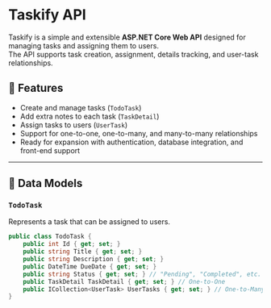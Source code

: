 # Taskify API

Taskify is a simple and extensible **ASP.NET Core Web API** designed for managing tasks and assigning them to users.  
The API supports task creation, assignment, details tracking, and user-task relationships.

## 📌 Features

- Create and manage tasks (`TodoTask`)
- Add extra notes to each task (`TaskDetail`)
- Assign tasks to users (`UserTask`)
- Support for one-to-one, one-to-many, and many-to-many relationships
- Ready for expansion with authentication, database integration, and front-end support

---

## 🧩 Data Models

### `TodoTask`
Represents a task that can be assigned to users.

```csharp
public class TodoTask {
    public int Id { get; set; }
    public string Title { get; set; }
    public string Description { get; set; }
    public DateTime DueDate { get; set; }
    public string Status { get; set; } // "Pending", "Completed", etc.
    public TaskDetail TaskDetail { get; set; } // One-to-One
    public ICollection<UserTask> UserTasks { get; set; } // One-to-Many
}
